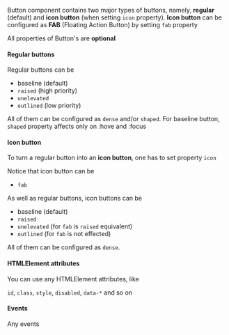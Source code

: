 Button component contains two major types of buttons, namely, **regular** (default) and **icon button** (when setting `icon` property). **Icon button** can be configured as **FAB** (Floating Action Button) by setting `fab` property

All properties of Button's are **optional**

#### Regular buttons

Regular buttons can be

- baseline (default)
- `raised` (high priority)
- `unelevated`
- `outlined` (low priority)

All of them can be configured as `dense` and/or `shaped`. For baseline button, `shaped` property affects only on :hove and :focus

#### Icon button

To turn a regular button into an **icon button**, one has to set property `icon`

Notice that icon button can be

- `fab`

As well as regular buttons, icon buttons can be

- baseline (default)
- `raised`
- `unelevated` (for `fab` is `raised` equivalent)
- `outlined` (for `fab` is not effected)

All of them can be configured as `dense`.

#### HTMLElement attributes

You can use any HTMLElement attributes, like

`id`, `class`, `style`, `disabled`, `data-*` and so on

#### Events

Any events
